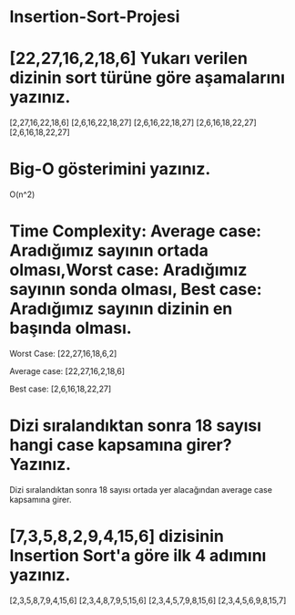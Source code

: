 # Insertion-Sort-Projesi

# [22,27,16,2,18,6]  Yukarı verilen dizinin sort türüne göre aşamalarını yazınız.
[2,27,16,22,18,6] 
[2,6,16,22,18,27] 
[2,6,16,22,18,27] 
[2,6,16,18,22,27] 
[2,6,16,18,22,27] 


# Big-O gösterimini yazınız.
O(n^2)


# Time Complexity: Average case: Aradığımız sayının ortada olması,Worst case: Aradığımız sayının sonda olması, Best case: Aradığımız sayının dizinin en başında olması.

Worst Case:
[22,27,16,18,6,2] 

Average case: 
[22,27,16,2,18,6] 

Best case: 
[2,6,16,18,22,27] 



# Dizi sıralandıktan sonra 18 sayısı hangi case kapsamına girer? Yazınız.
Dizi sıralandıktan sonra 18 sayısı ortada yer alacağından average case kapsamına girer.



# [7,3,5,8,2,9,4,15,6] dizisinin Insertion Sort'a göre ilk 4 adımını yazınız.

[2,3,5,8,7,9,4,15,6] 
[2,3,4,8,7,9,5,15,6] 
[2,3,4,5,7,9,8,15,6] 
[2,3,4,5,6,9,8,15,7] 



